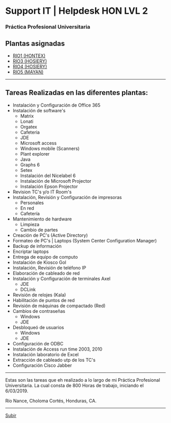 # Support IT | Helpdesk HON LVL 2
### Práctica Profesional Universitaria

## Plantas asignadas
  - [RIO1 (HONTEX)](#tareas-realizadas-en-las-diferentes-plantas)
  - [RIO3 (HOSIERY)](#tareas-realizadas-en-las-diferentes-plantas)
  - [RIO4 (HOSIERY)](#tareas-realizadas-en-las-diferentes-plantas)
  - [RIO5 (MAYAN)](#tareas-realizadas-en-las-diferentes-plantas)
  
--- 

## Tareas Realizadas en las diferentes plantas:
- Instalación y Configuración de Office 365
- Instalación de software's
    - Matrix
    - Lonati
    - Orgatex
    - Cafeteria
    - JDE
    - Microsoft access
    - Windows mobile (Scanners)
    - Plant explorer
    - Java
    - Graphs 6
    - Setex
    - Instalación del Nicelabel 6 
    - Instalación de Microsoft Projector
    - Instalación Epson Projector
- Revision TC's y/o IT Room's
- Instalación, Revisión y Configuración de impresoras 
    - Personales
    - En red
    - Cafetería
- Mantenimiento de hardware
    - Limpieza
    - Cambio de partes
- Creación de PC's (Active Directory)
- Formateo de PC's | Laptops (System Center Configuration Manager)
- Backup de información 
- Encriptar laptops
- Entrega de equipo de computo
- Instalación de Kiosco Gol
- Instalación, Revisión de teléfono IP
- Elaboración de cableado de red
- Instalación y Configuración de terminales Axel
    - JDE
    - DCLink
- Revisión de relojes (Kala)
- Habilitación de puntos de red
- Revisión de máquinas de compactado (Red)
- Cambios de contraseñas
    - Windows
    - JDE
- Desbloqueó de usuarios
    - Windows
    - JDE
- Configuración de ODBC
- Instalación de Access run time 2003, 2010
- Instalación laboratorio de Excel
- Extracción de cableado utp de los TC's
- Configuración Cisco Jabber
---

Estas son las tareas que eh realizado a lo largo de mi Práctica Profesional Universitaria.
La cual consta de 800 Horas de trabajo, iniciando el 6/03/2019. 

Río Nance, Choloma Cortés, Honduras, CA.

---
[Subir](#support-it-helpdesk-hon-lvl-2)
